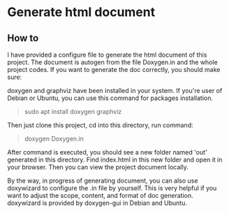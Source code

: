 # Generate html document

## How to

I have provided a configure file to generate the html document of this project. The document is autogen from the file Doxygen.in and the whole project codes. If you want to generate the doc correctly, you should make sure:

doxygen and graphviz have been installed in your system. If you're user of Debian or Ubuntu, you can use this command for packages installation.

> sudo apt install doxygen graphviz

Then just clone this project, cd into this directory, run command:

> doxygen Doxygen.in

After command is executed, you should see a new folder named 'out' generated in this directory. Find index.html in this new folder and open it in your browser. Then you can view the project document locally.

By the way, in progress of generating document, you can also use doxywizard to configure the .in file by yourself. This is very helpful if you want to adjust the scope, content, and format of doc generation. doxywizard is provided by doxygen-gui in Debian and Ubuntu.